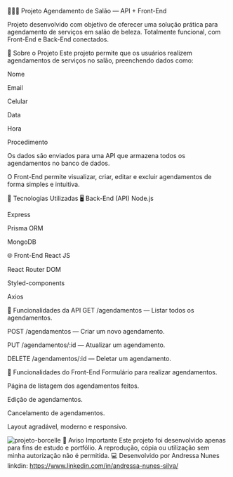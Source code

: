 💇‍♀️💅 Projeto Agendamento de Salão — API + Front-End

Projeto desenvolvido com objetivo de oferecer uma solução prática para agendamento de serviços em salão de beleza. Totalmente funcional, com Front-End e Back-End conectados.

🧠 Sobre o Projeto
Este projeto permite que os usuários realizem agendamentos de serviços no salão, preenchendo dados como:

Nome

Email

Celular

Data

Hora

Procedimento

Os dados são enviados para uma API que armazena todos os agendamentos no banco de dados.

O Front-End permite visualizar, criar, editar e excluir agendamentos de forma simples e intuitiva.

🚀 Tecnologias Utilizadas
🖥️ Back-End (API)
Node.js

Express

Prisma ORM

MongoDB

🌐 Front-End
React JS

React Router DOM

Styled-components

Axios

🔗 Funcionalidades da API
GET /agendamentos — Listar todos os agendamentos.

POST /agendamentos — Criar um novo agendamento.

PUT /agendamentos/:id — Atualizar um agendamento.

DELETE /agendamentos/:id — Deletar um agendamento.

🎯 Funcionalidades do Front-End
Formulário para realizar agendamentos.

Página de listagem dos agendamentos feitos.

Edição de agendamentos.

Cancelamento de agendamentos.

Layout agradável, moderno e responsivo.

![projeto-borcelle](https://github.com/user-attachments/assets/883bf283-159d-4caa-91a2-98a529540765)
🚫 Aviso Importante
Este projeto foi desenvolvido apenas para fins de estudo e portfólio. A reprodução, cópia ou utilização sem minha autorização não é permitida.
💻 Desenvolvido por
Andressa Nunes linkdin: https://www.linkedin.com/in/andressa-nunes-silva/
